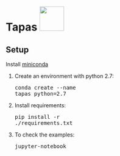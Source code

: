 # Tapas <img src="https://raw.githubusercontent.com/chrisPiemonte/tapas/master/doc/img/tapas.png" width="64">

## Setup

Install [miniconda](http://conda.pydata.org/miniconda.html)

1. Create an environment with python 2.7:<pre>conda create --name tapas python=2.7</pre>

2. Install requirements:<pre>pip install -r ./requirements.txt</pre>

3. To check the examples:<pre>jupyter-notebook </pre>
